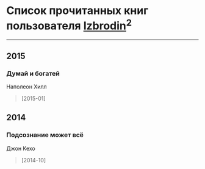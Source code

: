 # Список прочитанных книг пользователя [Izbrodin](https://plus.google.com/115695260494595591358)<sup>2</sup>
---

## 2015

### Думай и богатей
Наполеон Хилл
> [2015-01] 



## 2014

### Подсознание может всё
Джон Кехо
> [2014-10] 



